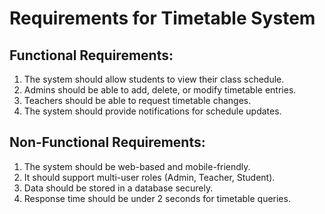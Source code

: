 # Requirements for Timetable System

## Functional Requirements:
1. The system should allow students to view their class schedule.
2. Admins should be able to add, delete, or modify timetable entries.
3. Teachers should be able to request timetable changes.
4. The system should provide notifications for schedule updates.

## Non-Functional Requirements:
1. The system should be web-based and mobile-friendly.
2. It should support multi-user roles (Admin, Teacher, Student).
3. Data should be stored in a database securely.
4. Response time should be under 2 seconds for timetable queries.
